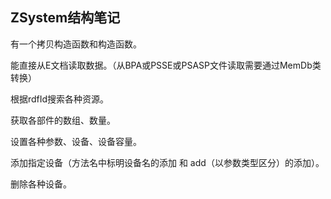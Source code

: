 ## ZSystem结构笔记

有一个拷贝构造函数和构造函数。

能直接从E文档读取数据。（从BPA或PSSE或PSASP文件读取需要通过MemDb类转换）

根据rdfId搜索各种资源。

获取各部件的数组、数量。

设置各种参数、设备、设备容量。

添加指定设备（方法名中标明设备名的添加 和 add（以参数类型区分）的添加）。

删除各种设备。